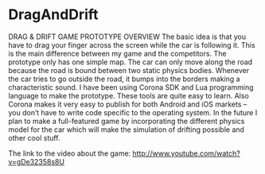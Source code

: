 DragAndDrift
============

DRAG & DRIFT GAME PROTOTYPE OVERVIEW
The basic idea is that you have to drag your finger across the screen while the car is following it. 
This is the main difference between my game and the competitors. The prototype only has one simple map. 
The car can only move along the road because the road is bound between two static physics bodies. 
Whenever the car tries to go outside the road, it bumps into the borders making a characteristic sound. 
I have been using Corona SDK and Lua programming language to make the prototype. These tools are quite easy to learn. 
Also Corona makes it very easy to publish for both Android and iOS markets – you don’t have to write 
code specific to the operating system. In the future I plan to make a full-featured game by incorporating
the different physics model for the car which will make the simulation of drifting possible and other cool stuff.

The link to the video about the game: http://www.youtube.com/watch?v=gDe32358s8U
